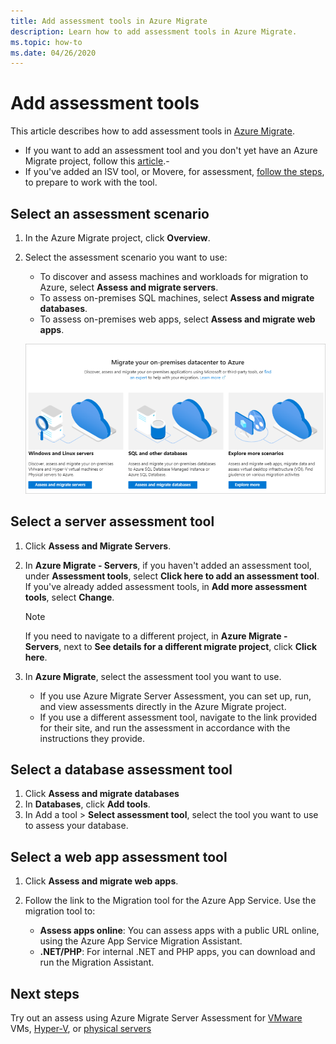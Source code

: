 ```yaml
---
title: Add assessment tools in Azure Migrate 
description: Learn how to add assessment tools in Azure Migrate. 
ms.topic: how-to
ms.date: 04/26/2020
---
```



# Add assessment tools

This article describes how to add assessment tools in [Azure Migrate](migrate-overview.md). 

- If you want to add an assessment tool and you don't yet have an Azure Migrate project, follow this [article](how-to-add-tool-first-time.md).-
- If you've added an ISV tool, or Movere, for assessment, [follow the steps](prepare-isv-movere.md), to prepare to work with the tool.

## Select an assessment scenario

1. In the Azure Migrate project, click **Overview**.
2. Select the assessment scenario you want to use:

    - To discover and assess machines and workloads for migration to Azure, select **Assess and migrate servers**.
    - To assess on-premises SQL machines, select **Assess and migrate databases**.
    - To assess on-premises web apps, select **Assess and migrate web apps**.

    ![Assessment scenario](./media/how-to-assess/assess-scenario.png)

## Select a server assessment tool 

1. Click **Assess and Migrate Servers**.
2. In **Azure Migrate - Servers**, if you haven't added an assessment tool, under **Assessment tools**, select **Click here to add an assessment tool**. If you've already added assessment tools, in **Add more assessment tools**, select **Change**.

    > [!NOTE]
    > If you need to navigate to a different project, in **Azure Migrate - Servers**, next to **See details for a different migrate project**, click **Click here**.

3. In **Azure Migrate**, select the assessment tool you want to use.

    - If you use Azure Migrate Server Assessment, you can set up, run, and view assessments directly in the Azure Migrate project.
    - If you use a different assessment tool, navigate to the link provided for their site, and run the assessment in accordance with the instructions they provide.


## Select a database assessment tool

1. Click **Assess and migrate databases**
2. In **Databases**, click **Add tools**.
3. In Add a tool > **Select assessment tool**, select the tool you want to use to assess your database.

## Select a web app assessment tool

1. Click **Assess and migrate web apps**.
2. Follow the link to the Migration tool for the Azure App Service. Use the migration tool to:

    - **Assess apps online**: You can assess apps with a public URL online, using the Azure App Service Migration Assistant.
    - **.NET/PHP**: For internal .NET and PHP apps, you can download and run the Migration Assistant.



## Next steps

Try out an assess using Azure Migrate Server Assessment for [VMware](tutorial-prepare-vmware.md) VMs, [Hyper-V](tutorial-prepare-hyper-v.md), or [physical servers](tutorial-prepare-physical.md)
